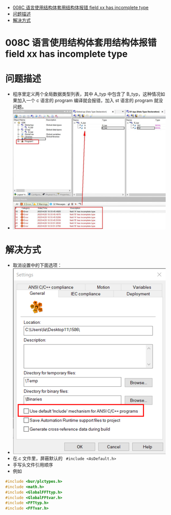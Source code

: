 - [008C 语言使用结构体套用结构体报错 field xx has incomplete type](#008C%20%E8%AF%AD%E8%A8%80%E4%BD%BF%E7%94%A8%E7%BB%93%E6%9E%84%E4%BD%93%E5%A5%97%E7%94%A8%E7%BB%93%E6%9E%84%E4%BD%93%E6%8A%A5%E9%94%99%20field%20xx%20has%20incomplete%20type)
- [问题描述](#%E9%97%AE%E9%A2%98%E6%8F%8F%E8%BF%B0)
- [解决方式](#%E8%A7%A3%E5%86%B3%E6%96%B9%E5%BC%8F)

# 008C 语言使用结构体套用结构体报错 field xx has incomplete type

# 问题描述

- 程序里定义两个全局数据类型列表，其中 A_typ 中包含了 B_typ，这种情况如果加入一个 c 语言的 program 编译就会报错，加入 st 语言的 program 就没问题。
- ![](FILES/008C语言使用结构体套用结构体报错field%20xx%20has%20incomplete%20type/image-20230421155525823.jpeg)

# 解决方式

- 取消设置中的下面选项：
- ![](FILES/008C语言使用结构体套用结构体报错field%20xx%20has%20incomplete%20type/image-20230421155537025.png)
- 在.c 文件里，屏蔽默认的 ` #include <AsDefault.h>`
- 手写头文件引用顺序
- 例如

```c
#include <bur/plctypes.h>  
#include <math.h>  
#include <GlobalFFTtyp.h>  
#include <GlobalFFtvar.h>  
#include <FFTtyp.h>  
#include <FFTvar.h>
```
